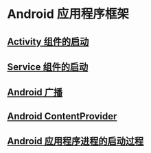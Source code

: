 # Android 应用程序框架

## [Activity 组件的启动](android/framework/app_framework/activity_launch/)

## [Service 组件的启动](android/framework/app_framework/service_launch/)

## [Android 广播](android/framework/app_framework/broadcast/)

## [Android ContentProvider](android/framework/app_framework/content_provider/)

## [Android 应用程序进程的启动过程](android/framework/app_framework/app_launch/)
